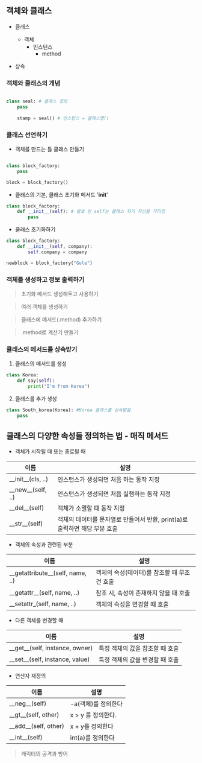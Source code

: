 ## 객체와 클래스

- 클래스
	- 객체
		- 인스턴스
			- method

- 상속

### 객체와 클래스의 개념

```python

class seal: # 클래스 정의
	pass
	
	stamp = seal() # 인스턴스 = 클래스명()
```

### 클래스 선언하기

- 객체를 만드는 틀 클래스 만들기
```python

class block_factory:
	pass

block = block_factory()
```
- 클래스의 기본, 클래스 초기화 메서드 '__init__'
```python
class block_factory:
	def __init__(self): # 괄호 안 self는 클래스 자기 자신을 가리킴
		pass
```		
- 클래스 초기화하기
```python
class block_factory:
	def __init__(self, company):
		self.company = company

newblock = block_factory("Gole")
```

### 객체를 생성하고 정보 출력하기 

> 초기화 메서드 생성해두고 사용하기

> 여러 객체를 생성하기

> 클래스에 메서드(.method) 추가하기

> .method로 계산기 만들기

### 클래스의 메서드를 상속받기

1. 클래스의 메서드를 생성
```python
class Korea:
	def say(self):
		print("I'm from Korea")
```
2. 클래스를 추가 생성
```python
class South_korea(Korea): #Korea 클래스를 상속받음
	pass
```

## 클래스의 다양한 속성들 정의하는 법 - 매직 메서드
- 객체가 시작될 때 또는 종료될 때

|이름|설명|
|-----|------|
|\_\_init__(cls, ..)|인스턴스가 생성되면 처음 하는 동작 지정|
|\_\_new__(self, ..)|인스턴스가 생성되면 처음 실행하는 동작 지정|
|\_\_del__(self)|객체가 소멸할 때 동작 지정|
|\_\_str__(self)|객체의 데이터를 문자열로 만들어서 반환, print(a)로 출력하면 해당 부분 호출|
- 객체의 속성과 관련된 부분

|이름|설명|
|------|------|
|\_\_getattribute__(self, name, ..)|객체의 속성(데이터)를 참조할 때 무조건 호출|
|\_\_getattr__(self, name, ..)|참조 시, 속성이 존재하지 않을 때 호출|
|\_\_setattr_(self, name, ..)|객체의 속성을 변경할 때 호출|

- 다른 객체를 변경할 때

|이름|설명|
|-------|---------|
|\_\_get__(self, instance, owner)|특정 객체의 값을 참조할 때 호출|
|\_\_set__(self, instance, value)|특정 객체의 값을 변경할 때 호출|

- 연산자 재정의

|이름|설명|
|--------|---------|
|\_\_neg__(self)|-a(객체)를 정의한다|
|\_\_gt__(self, other)|x > y 를 정의한다.|
|\_\_add__(self, other)|x + y를 정의한다|
|\_\_int__(self)|int(a)를 정의한다|

> 캐릭터의 공격과 방어
